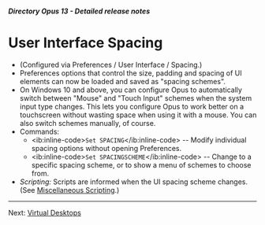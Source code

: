 ##### Directory Opus 13 - Detailed release notes

# User Interface Spacing

- (Configured via Preferences / User Interface / Spacing.)
- Preferences options that control the size, padding and spacing of UI elements can now be loaded and saved as "spacing schemes".
- On Windows 10 and above, you can configure Opus to automatically switch between "Mouse" and "Touch Input" schemes when the system input type changes. This lets you configure Opus to work better on a touchscreen without wasting space when using it with a mouse. You can also switch schemes manually, of course.
- Commands:
  - \<ib:inline-code\>`Set SPACING`\</ib:inline-code\> -- Modify individual spacing options without opening Preferences.
  - \<ib:inline-code\>`Set SPACINGSCHEME`\</ib:inline-code\> -- Change to a specific spacing scheme, or to show a menu of schemes to choose from.
- *Scripting:* Scripts are informed when the UI spacing scheme changes. (See [Miscellaneous Scripting](misc_scripting.md).)

------------------------------------------------------------------------

Next: [Virtual Desktops](/Manual/release_history/opus13_detailed/virtual_desktops.md)
